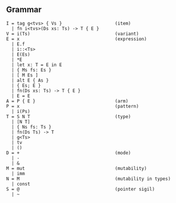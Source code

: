 ## Grammar ##

    I = tag g<tvs> { Vs }                    (item)
      | fn i<tvs>(Ds xs: Ts) -> T { E }
    V = i(Ts)                                (variant)
    E = x                                    (expression)
      | E.f
      | i::<Ts>
      | E(Es)
      | *E
      | let x: T = E in E
      | { Ms fs: Es }
      | [ M Es ]
      | alt E { As }
      | { Es; E }
      | fn(Ds xs: Ts) -> T { E }
      | E = E
    A = P { E }                              (arm)
    P = x                                    (pattern)
      | i(Ps)
    T = S N T                                (type)
      | [N T]
      | { Ns fs: Ts }
      | fn(Ds Ts) -> T
      | g<Ts>
      | tv
      | ()
    D = +                                    (mode)
      | -
      | &
    M = mut                                  (mutability)
      | imm
    N = M                                    (mutability in types)
      | const
    S = @                                    (pointer sigil)
      | ~
    

